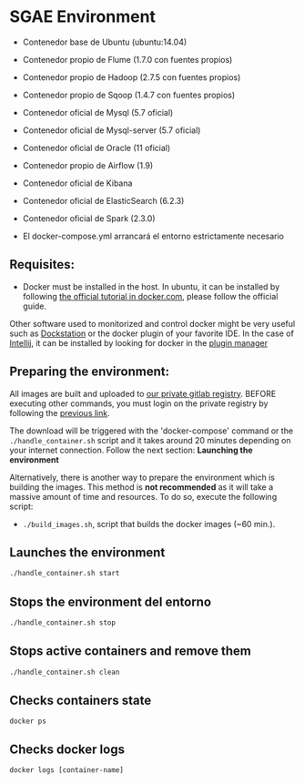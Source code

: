 # SGAE Environment
- Contenedor base de Ubuntu (ubuntu:14.04)
- Contenedor propio de Flume (1.7.0 con fuentes propios)
- Contenedor propio de Hadoop (2.7.5 con fuentes propios)
- Contenedor propio de Sqoop (1.4.7 con fuentes propios)
- Contenedor oficial de Mysql (5.7 oficial)
- Contenedor oficial de Mysql-server (5.7 oficial)
- Contenedor oficial de Oracle (11 oficial)
- Contenedor propio de Airflow (1.9)
- Contenedor oficial de Kibana
- Contenedor oficial de ElasticSearch (6.2.3)
- Contenedor oficial de Spark (2.3.0)

- El docker-compose.yml arrancará el entorno estrictamente necesario

## Requisites:
- Docker must be installed in the host. 
In ubuntu, it can be installed by following [the official tutorial in docker.com](https://docs.docker.com/install/linux/docker-ce/ubuntu/#set-up-the-repository), please follow the official guide.

Other software used to monitorized and control docker might be very useful such as [Dockstation](https://dockstation.io/) or the docker plugin of your favorite IDE.
In the case of [Intellij](https://www.jetbrains.com/idea/download/#section=linux), it can be installed by looking for docker in the [plugin manager](https://plugins.jetbrains.com/plugin/7724-docker-integration) 

## Preparing the environment:
All images are built and uploaded to [our private gitlab registry](https://gitlab.com/StrategyBD/SGAE/SGAE_PoC/container_registry).
BEFORE executing other commands, you must login on the private registry by following the [previous link](https://gitlab.com/StrategyBD/SGAE/SGAE_PoC/container_registry).

The download will be triggered with the 'docker-compose' command or the `./handle_container.sh` script and it takes around 20 minutes depending on your internet connection.
Follow the next section: **Launching the environment** 

Alternatively, there is another way to prepare the environment which is building the images. This method is **not recommended** as it will take a massive amount of time and resources.
To do so, execute the following script:
- `./build_images.sh`, script that builds the docker images (~60 min.).


## Launches the environment

```sh
./handle_container.sh start
```

## Stops the environment del entorno
```sh
./handle_container.sh stop
```

## Stops active containers and remove them
```sh
./handle_container.sh clean
```

## Checks containers state
```
docker ps
```

## Checks docker logs
```
docker logs [container-name] 
```
